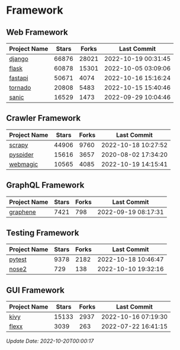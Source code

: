 # Framework

## Web Framework
| Project Name | Stars | Forks | Last Commit |
| ------------ | ----- | ----- | ----------- |
| [django](https://github.com/django/django) | 66876 | 28021 | 2022-10-19 00:31:45 |
| [flask](https://github.com/pallets/flask) | 60878 | 15301 | 2022-10-05 03:09:06 |
| [fastapi](https://github.com/tiangolo/fastapi) | 50671 | 4074 | 2022-10-16 15:16:24 |
| [tornado](https://github.com/tornadoweb/tornado) | 20808 | 5483 | 2022-10-15 15:40:46 |
| [sanic](https://github.com/sanic-org/sanic) | 16529 | 1473 | 2022-09-29 10:04:46 |

## Crawler Framework
| Project Name | Stars | Forks | Last Commit |
| ------------ | ----- | ----- | ----------- |
| [scrapy](https://github.com/scrapy/scrapy) | 44906 | 9760 | 2022-10-18 10:27:52 |
| [pyspider](https://github.com/binux/pyspider) | 15616 | 3657 | 2020-08-02 17:34:20 |
| [webmagic](https://github.com/code4craft/webmagic) | 10565 | 4085 | 2022-10-19 14:15:41 |

## GraphQL Framework
| Project Name | Stars | Forks | Last Commit |
| ------------ | ----- | ----- | ----------- |
| [graphene](https://github.com/graphql-python/graphene) | 7421 | 798 | 2022-09-19 08:17:31 |

## Testing Framework
| Project Name | Stars | Forks | Last Commit |
| ------------ | ----- | ----- | ----------- |
| [pytest](https://github.com/pytest-dev/pytest) | 9378 | 2182 | 2022-10-18 10:46:47 |
| [nose2](https://github.com/nose-devs/nose2) | 729 | 138 | 2022-10-10 19:32:16 |

## GUI Framework
| Project Name | Stars | Forks | Last Commit |
| ------------ | ----- | ----- | ----------- |
| [kivy](https://github.com/kivy/kivy) | 15133 | 2937 | 2022-10-16 07:19:30 |
| [flexx](https://github.com/flexxui/flexx) | 3039 | 263 | 2022-07-22 16:41:15 |

*Update Date: 2022-10-20T00:00:17*